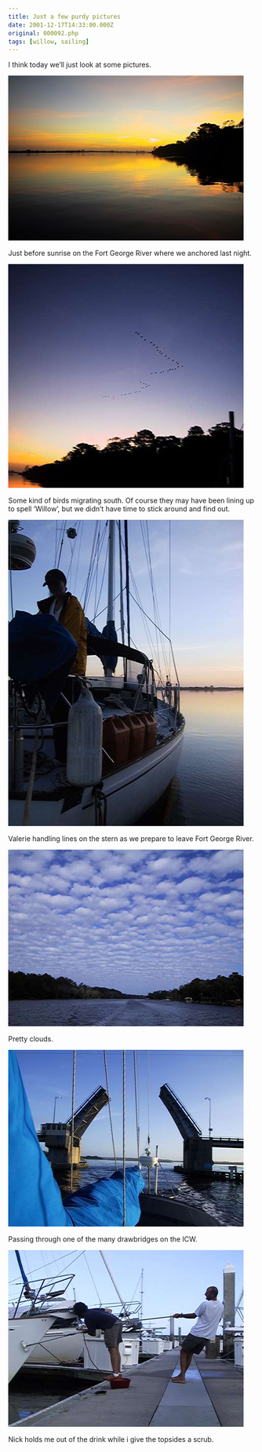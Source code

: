 ```yaml
---
title: Just a few purdy pictures
date: 2001-12-17T14:33:00.000Z
original: 000092.php
tags: [willow, sailing]
---
```


I think today we’ll just look at some pictures.

<p class="polaroid" style="--deg: -2deg"><img src="./sunrise-fortgeorge.jpg" /></p>

Just before sunrise on the Fort George River where we anchored last night.

<p class="polaroid" style="--deg: -2deg"><img src="./birdsmigrating.jpg" /></p>

Some kind of birds migrating south. Of course they may have been lining up to spell ‘Willow’, but we didn’t have time to stick around and find out.

<p class="polaroid" style="--deg: -2deg"><img src="./valerie-stern.jpg" /></p>

Valerie handling lines on the stern as we prepare to leave Fort George River.

<p class="polaroid" style="--deg: -2deg"><img src="./clouds.jpg" /></p>

Pretty clouds.

<p class="polaroid" style="--deg: -2deg"><img src="./drawbridge.jpg" /></p>

Passing through one of the many drawbridges on the ICW.

<p class="polaroid" style="--deg: -2deg"><img src="./scrubbing-topsides.jpg" /></p>

Nick holds me out of the drink while i give the topsides a scrub.
